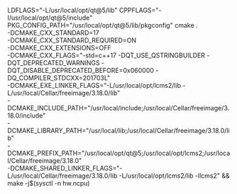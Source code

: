 LDFLAGS="-L/usr/local/opt/qt@5/lib" CPPFLAGS="-I/usr/local/opt/qt@5/include" PKG_CONFIG_PATH="/usr/local/opt/qt@5/lib/pkgconfig" cmake . \
    -DCMAKE_CXX_STANDARD=17 \
    -DCMAKE_CXX_STANDARD_REQUIRED=ON \
    -DCMAKE_CXX_EXTENSIONS=OFF \
    -DCMAKE_CXX_FLAGS="-std=c++17 -DQT_USE_QSTRINGBUILDER -DQT_DEPRECATED_WARNINGS -DQT_DISABLE_DEPRECATED_BEFORE=0x060000 -DQ_COMPILER_STDCXX=201703L" \
    -DCMAKE_EXE_LINKER_FLAGS="-L/usr/local/opt/lcms2/lib -L/usr/local/Cellar/freeimage/3.18.0/lib" \
    -DCMAKE_INCLUDE_PATH="/usr/local/include;/usr/local/Cellar/freeimage/3.18.0/include" \
    -DCMAKE_LIBRARY_PATH="/usr/local/lib;/usr/local/Cellar/freeimage/3.18.0/lib" \
    -DCMAKE_PREFIX_PATH="/usr/local/opt/qt@5;/usr/local/opt/lcms2;/usr/local/Cellar/freeimage/3.18.0" \
    -DCMAKE_SHARED_LINKER_FLAGS="-L/usr/local/Cellar/freeimage/3.18.0/lib -L/usr/local/opt/lcms2/lib -llcms2" && make -j$(sysctl -n hw.ncpu)